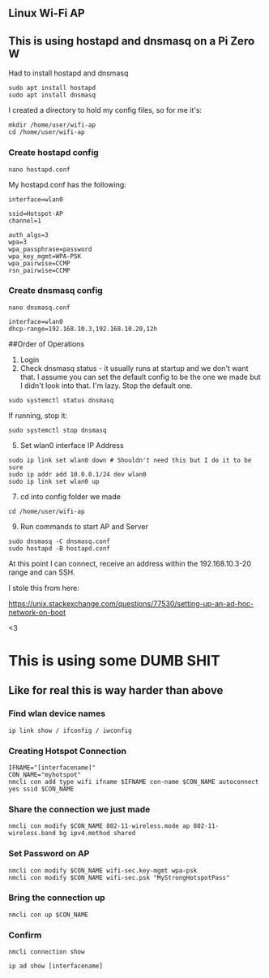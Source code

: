 ## Linux Wi-Fi AP

## This is using hostapd and dnsmasq on a Pi Zero W
Had to install hostapd and dnsmasq

```
sudo apt install hostapd
sudo apt install dnsmasq
```

I created a directory to hold my config files, so for me it's:

```
mkdir /home/user/wifi-ap
cd /home/user/wifi-ap
```

### Create hostapd config

```
nano hostapd.conf
```

My hostapd.conf has the following:

```
interface=wlan0

ssid=Hotspot-AP
channel=1

auth_algs=3
wpa=3
wpa_passphrase=password
wpa_key_mgmt=WPA-PSK
wpa_pairwise=CCMP
rsn_pairwise=CCMP
```

### Create dnsmasq config

```
nano dnsmasq.conf
```

```
interface=wlan0
dhcp-range=192.168.10.3,192.168.10.20,12h
```

##Order of Operations

1. Login
2. Check dnsmasq status - it usually runs at startup and we don't want that. I assume you can set the default config to be the one we made but I didn't look into that. I'm lazy. Stop the default one. 

```
sudo systemctl status dnsmasq
```

If running, stop it:

```
sudo systemctl stop dnsmasq
```

5. Set wlan0 interface IP Address

```
sudo ip link set wlan0 down # Shouldn't need this but I do it to be sure
sudo ip addr add 10.0.0.1/24 dev wlan0
sudo ip link set wlan0 up
```

7. cd into config folder we made

```
cd /home/user/wifi-ap
```

9. Run commands to start AP and Server

```
sudo dnsmasq -C dnsmasq.conf
sudo hostapd -B hostapd.conf
```

At this point I can connect, receive an address within the 192.168.10.3-20 range and can SSH.


I stole this from here:

https://unix.stackexchange.com/questions/77530/setting-up-an-ad-hoc-network-on-boot


<3

# This is using some DUMB SHIT
## Like for real this is way harder than above
### Find wlan device names

```
ip link show / ifconfig / iwconfig
```
### Creating Hotspot Connection

```
IFNAME="[interfacename]"
CON_NAME="myhotspot"
nmcli con add type wifi ifname $IFNAME con-name $CON_NAME autoconnect yes ssid $CON_NAME
```

### Share the connection we just made
```
nmcli con modify $CON_NAME 802-11-wireless.mode ap 802-11-wireless.band bg ipv4.method shared
```

### Set Password on AP
```
nmcli con modify $CON_NAME wifi-sec.key-mgmt wpa-psk
nmcli con modify $CON_NAME wifi-sec.psk "MyStrongHotspotPass"
```

### Bring the connection up
```
nmcli con up $CON_NAME
```

### Confirm 
```
nmcli connection show
```
```
ip ad show [interfacename]
```

